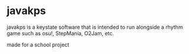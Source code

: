 # javakps

javakps is a keystate software that is intended to run alongside a rhythm game such as osu!, StepMania, O2Jam, etc.

made for a school project
